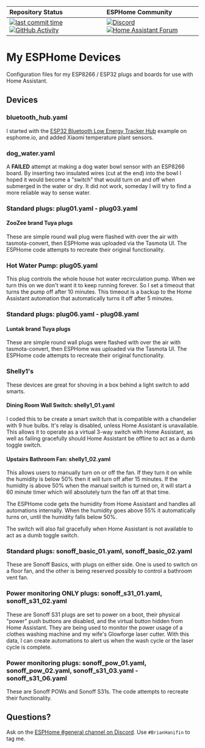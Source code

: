 | Repository Status | ESPHome Community |
| :--- | :--- |
| [![last commit time][github-last-commit]][github-master] [![GitHub Activity][commits-shield]][commits] | [![Discord][discord-shield]][discord] [![Home Assistant Forum][forum-shield]][forum]  | 

# My ESPHome Devices
Configuration files for my ESP8266 / ESP32 plugs and boards for use with Home Assistant.

## Devices

### bluetooth_hub.yaml
I started with the [ESP32 Bluetooth Low Energy Tracker Hub][esphome-ble-hub] example on esphome.io, and added Xiaomi temperature plant sensors.

### dog_water.yaml
A **FAILED** attempt at making a dog water bowl sensor with an ESP8266 board. By inserting two insulated wires (cut at the end) into the bowl I hoped it would become a "switch" that would turn on and off when submerged in the water or dry. It did not work, someday I will try to find a more reliable way to sense water.

### Standard plugs: plug01.yaml - plug03.yaml
#### ZooZee brand Tuya plugs
These are simple round wall plug were flashed with over the air with tasmota-convert, then ESPHome was uploaded via the Tasmota UI. The ESPHome code attempts to recreate their original functionality.

### Hot Water Pump: plug05.yaml
This plug controls the whole house hot water recirculation pump. When we turn this on we don't want it to keep running forever. So I set a timeout that turns the pump off after 10 minutes. This timeout is a backup to the Home Assistant automation that automatically turns it off after 5 minutes.

### Standard plugs: plug06.yaml - plug08.yaml
#### Luntak brand Tuya plugs
These are simple round wall plugs were flashed with over the air with tasmota-convert, then ESPHome was uploaded via the Tasmota UI. The ESPHome code attempts to recreate their original functionality.

### Shelly1's
These devices are great for shoving in a box behind a light switch to add smarts.

#### Dining Room Wall Switch: shelly1_01.yaml
I coded this to be create a smart switch that is compatible with a chandelier with 9 hue bulbs. It's relay is disabled, unless Home Assistant is unavailable. This allows it to operate as a virtual 3-way switch with Home Assistant, as well as failing gracefully should Home Assistant be offline to act as a dumb toggle switch.

#### Upstairs Bathroom Fan: shelly1_02.yaml
This allows users to manually turn on or off the fan. If they turn it on while the humidity is below 50% then it will turn off after 15 minutes. If the humidity is above 50% when the manual switch is turned on, it will start a 60 minute timer which will absolutely turn the fan off at that time.

The ESPHome code gets the humidity from Home Assistant and handles all automations internally. When the humidity goes above 55% it automatically turns on, until the humidity falls below 50%.

The switch will also fail gracefully when Home Assistant is not available to act as a dumb toggle switch.

### Standard plugs: sonoff_basic_01.yaml, sonoff_basic_02.yaml
These are Sonoff Basics, with plugs on either side. One is used to switch on a floor fan, and the other is being reserved possibly to control a bathroom vent fan.

### Power monitoring ONLY plugs: sonoff_s31_01.yaml, sonoff_s31_02.yaml
These are Sonoff S31 plugs are set to power on a boot, their physical "power" push buttons are disabled, and the virtual button hidden from Home Assistant. They are being used to monitor the power usage of a clothes washing machine and my wife's Glowforge laser cutter. With this data, I can create automations to alert us when the wash cycle or the laser cycle is complete.

### Power monitoring plugs: sonoff_pow_01.yaml, sonoff_pow_02.yaml, sonoff_s31_03.yaml - sonoff_s31_06.yaml
These are Sonoff POWs and Sonoff S31s. The code attempts to recreate their functionality.


## Questions?
Ask on the [ESPHome #general channel on Discord][discord]. Use `#BrianHanifin` to tag me.



[commits-shield]: https://img.shields.io/github/commit-activity/m/brianhanifin/esphome-config.svg
[commits]: https://github.com/brianhanifin/esphome-config/commits/master
[github-last-commit]: https://img.shields.io/github/last-commit/BrianHanifin/esphome-config.svg?style=plasticr
[github-master]: https://github.com/BrianHanifin/esphome-config/commits/master

[discord-shield]: https://img.shields.io/discord/429907082951524364.svg
[discord]: https://discord.gg/A7SaaSC

[forum-shield]: https://img.shields.io/badge/home_assistant-forum-brightgreen.svg
[forum]: https://community.home-assistant.io/u/brianhanifin/summary


[esphome-ble-hub]:https://esphome.io/components/esp32_ble_tracker.html
[esphome-sonoff-basic]:https://esphome.io/devices/sonoff_basic.html
